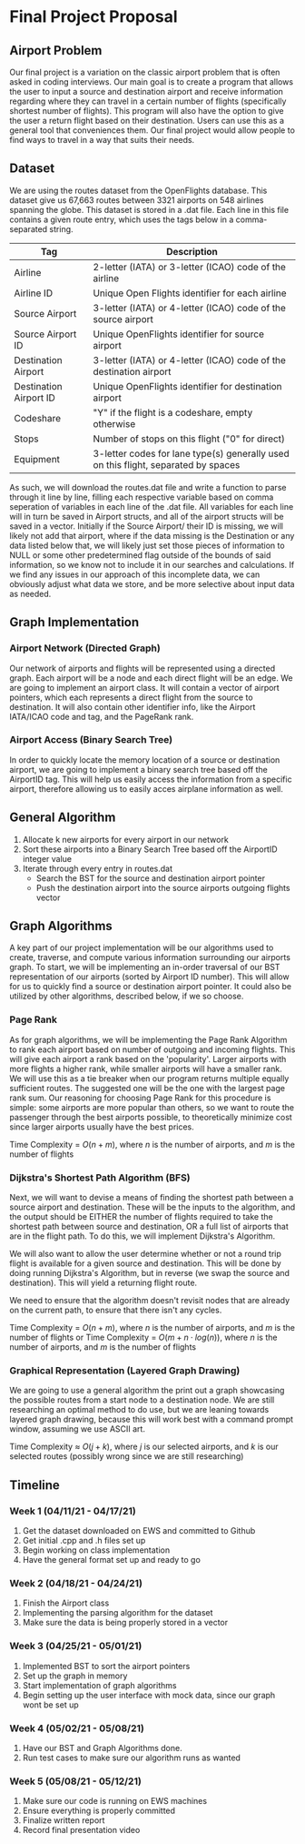 ﻿
# Final Project Proposal
## Airport Problem
Our final project is a variation on the classic airport problem that is often asked in coding interviews. Our main goal is to create a program that allows the user to input a source and destination airport and receive information regarding where they can travel in a certain number of flights (specifically shortest number of flights). This program will also have the option to give the user a return flight based on their destination. Users can use this as a general tool that conveniences them. Our final project would allow people to find ways to travel in a way that suits their needs. 

## Dataset 
We are using the routes dataset from the OpenFlights database. This dataset give us 67,663 routes between 3321 airports on 548 airlines spanning the globe. This dataset is stored in a .dat file. Each line in this file contains a given route entry, which uses the tags below in a comma-separated string. 

| Tag  | Description |
| ------------- | ------------- |
| Airline 					| 2-letter (IATA) or 3-letter (ICAO) code of the airline  |
| Airline ID  				| Unique Open Flights identifier for each airline  |
| Source Airport  			| 3-letter (IATA) or 4-letter (ICAO) code of the source airport  |
| Source Airport ID  		| Unique OpenFlights identifier for source airport  |
| Destination Airport 	 	| 3-letter (IATA) or 4-letter (ICAO) code of the destination airport  |
| Destination Airport ID  	| Unique OpenFlights identifier for destination airport  |
| Codeshare  				| "Y" if the flight is a codeshare, empty otherwise  |
| Stops  					| Number of stops on this flight ("0" for direct)  |
| Equipment	 				| 3-letter codes for lane type(s) generally used on this flight, separated by spaces  |

As such, we will download the routes.dat file and write a function to parse through it line by line, filling each respective variable based on comma seperation of variables in each line of the .dat file. All variables for each line will in turn be saved in Airport structs, and all of the airport structs will be saved in a vector. Initially if the Source Airport/ their ID is missing, we will likely not add that airport, where if the data missing is the Destination or any data listed below that, we will likely just set those pieces of information to NULL or some other predetermined flag outside of the bounds of said information, so we know not to include it in our searches and calculations. If we find any issues in our approach of this incomplete data, we can obviously adjust what data we store, and be more selective about input data as needed.
## Graph Implementation


### Airport Network (Directed Graph) 
Our network of airports and flights will be represented using a directed graph. Each airport will be a node and each direct flight will be an edge. We are going to implement an airport class. It will contain a vector of airport pointers, which each represents a direct flight from the source to destination. It will also contain other identifier info, like the Airport IATA/ICAO code and tag, and the PageRank rank.

### Airport Access (Binary Search Tree)
In order to quickly locate the memory location of a source or destination airport, we are going to implement a binary search tree based off the AirportID tag. This will help us easily access the information from a specific airport, therefore allowing us to easily acces airplane information as well. 

## General Algorithm

1. Allocate k new airports for every airport in our network
2. Sort these airports into a Binary Search Tree based off the AirportID integer value
3. Iterate through every entry in routes.dat
	* Search the BST for the source and destination airport pointer
	* Push the destination airport into the source airports outgoing flights vector

## Graph Algorithms

A key part of our project implementation will be our algorithms used to create, traverse, and compute various information surrounding our airports graph.
To start, we will be implementing an in-order traversal of our BST representation of our airports (sorted by Airport ID number). This will allow for us to quickly find a source or destination airport pointer. It could also be utilized by other algorithms, described below, if we so choose. 

### Page Rank

As for graph algorithms, we will be implementing the Page Rank Algorithm to rank each airport based on number of outgoing and incoming flights. This will give each airport a rank based on the 'popularity'. Larger airports with more flights a higher rank, while smaller airports will have a smaller rank. We will use this as a tie breaker when our program returns multiple equally sufficient routes. The suggested one will be the one with the largest page rank sum. Our reasoning for choosing Page Rank for this procedure is simple: some airports are more popular than others, so we want to route the passenger through the best airports possible, to theoretically minimize cost since larger airports usually have the best prices.

Time Complexity = $O(n+m)$, where $n$ is the number of airports, and $m$ is the number of flights

### Dijkstra's Shortest Path Algorithm (BFS)

Next, we will want to devise a means of finding the shortest path between a source airport and destination. These will be the inputs to the algorithm, and the output should be EITHER the number of flights required to take the shortest path between source and destination, OR a full list of airports that are in the flight path. To do this, we will implement Dijkstra's Algorithm.

We will also want to allow the user determine whether or not a round trip flight is available for a given source and destination. This will be done by doing running Dijkstra's Algorithm, but in reverse (we swap the source and destination). This will yield a returning flight route.

We need to ensure that the algorithm doesn't revisit nodes that are already on the current path, to ensure that there isn't any cycles.

Time Complexity = $O(n+m)$, where $n$ is the number of airports, and $m$ is the number of flights
or
Time Complexity = $O(m + n\cdot log(n))$, where $n$ is the number of airports, and $m$ is the number of flights

### Graphical Representation (Layered Graph Drawing)
We are going to use a general algorithm the print out a graph showcasing the possible routes from a start node to a destination node. We are still researching an optimal method to do use, but we are leaning towards layered graph drawing, because this will work best with a command prompt window, assuming we use ASCII art. 

Time Complexity $\approx$ $O(j + k)$, where $j$ is our selected airports, and $k$ is our selected routes (possibly wrong since we are still researching)



## Timeline
### Week 1 (04/11/21 - 04/17/21)
1. Get the dataset downloaded on EWS and committed to Github
2. Get initial .cpp and .h  files set up
3. Begin working on class implementation
4. Have the general format set up and ready to go
### Week 2 (04/18/21 - 04/24/21)
1. Finish the Airport class
2. Implementing the parsing algorithm for the dataset
3. Make sure the data is being properly stored in a vector
### Week 3 (04/25/21 - 05/01/21)
1. Implemented BST to sort the airport pointers
2. Set up the graph in memory
3. Start implementation of graph algorithms
4. Begin setting up the user interface with mock data, since our graph wont be set up

### Week 4 (05/02/21 - 05/08/21)
1. Have our BST and Graph Algorithms done.
2. Run test cases to make sure our algorithm runs as wanted  
### Week 5 (05/08/21 - 05/12/21)
1. Make sure our code is running on EWS machines
2. Ensure everything is properly committed
3. Finalize written report
4. Record final presentation video







	







